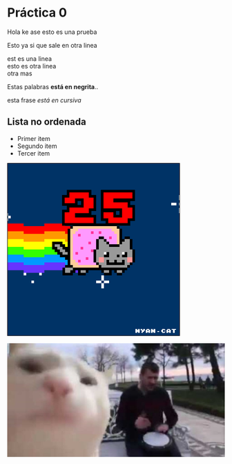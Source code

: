 # Práctica 0

Hola ke ase
esto es una prueba

Esto ya si que sale en otra
linea

est es una linea  
esto es otra linea  
otra mas  

Estas palabras **está en negrita**..

esta frase *está en cursiva*

## Lista no ordenada

* Primer item
* Segundo item
* Tercer item

![](Ejercicio2-img1.gif)

![](Ejercicio2-img2.jpg)

